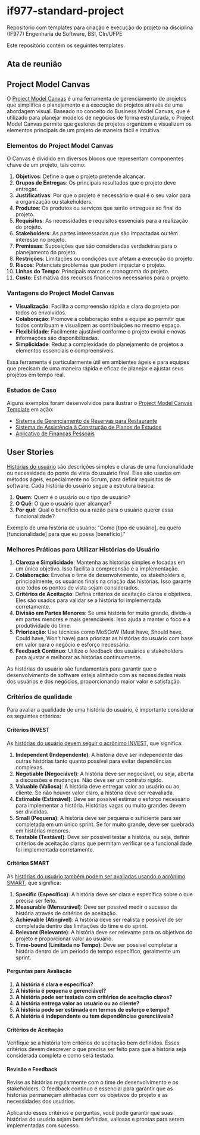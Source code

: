 # if977-standard-project
Repositório com templates para criação e execução do projeto na disciplina (IF977) Engenharia de Software, BSI, CIn/UFPE

Este repositório contém os seguintes templates.

## Ata de reunião

## Project Model Canvas

O [Project Model Canvas](/templates/Project_Model_Canvas_Template.md) é uma ferramenta de gerenciamento de projetos que simplifica o planejamento e a execução de projetos através de uma abordagem visual. Baseado no conceito do Business Model Canvas, que é utilizado para planejar modelos de negócios de forma estruturada, o Project Model Canvas permite que gestores de projetos organizem e visualizem os elementos principais de um projeto de maneira fácil e intuitiva.

### Elementos do Project Model Canvas

O Canvas é dividido em diversos blocos que representam componentes chave de um projeto, tais como:

1. **Objetivos**: Define o que o projeto pretende alcançar.
2. **Grupos de Entregas**: Os principais resultados que o projeto deve entregar.
3. **Justificativas**: Por que o projeto é necessário e qual é o seu valor para a organização ou stakeholders.
4. **Produtos**: Os produtos ou serviços que serão entregues ao final do projeto.
5. **Requisitos**: As necessidades e requisitos essenciais para a realização do projeto.
6. **Stakeholders**: As partes interessadas que são impactadas ou têm interesse no projeto.
7. **Premissas**: Suposições que são consideradas verdadeiras para o planejamento do projeto.
8. **Restrições**: Limitações ou condições que afetam a execução do projeto.
9. **Riscos**: Potenciais problemas que podem impactar o projeto.
10. **Linhas do Tempo**: Principais marcos e cronograma do projeto.
11. **Custo**: Estimativa dos recursos financeiros necessários para o projeto.

### Vantagens do Project Model Canvas

- **Visualização**: Facilita a compreensão rápida e clara do projeto por todos os envolvidos.
- **Colaboração**: Promove a colaboração entre a equipe ao permitir que todos contribuam e visualizem as contribuições no mesmo espaço.
- **Flexibilidade**: Facilmente ajustável conforme o projeto evolui e novas informações são disponibilizadas.
- **Simplicidade**: Reduz a complexidade do planejamento de projetos a elementos essenciais e compreensíveis.

Essa ferramenta é particularmente útil em ambientes ágeis e para equipes que precisam de uma maneira rápida e eficaz de planejar e ajustar seus projetos em tempo real.

### Estudos de Caso

Alguns exemplos foram desenvolvidos para ilustrar o [Project Model Canvas Template](/templates/Project_Model_Canvas_Template.md) em ação:

- [Sistema de Gerenciamento de Reservas para Restaurante](/examples/Restaurant_Reservation_System_Project_Model_Canvas.md)
- [Sistema de Assistência à Construção de Planos de Estudos](/examples/Study_Plan_System_Project_Model_Canvas.md)
- [Aplicativo de Finanças Pessoais](/examples/Personal_Finance_App_Project_Model_Canvas.md)

## User Stories

[Histórias do usuário](/templates/User_Stories_Template.md) são descrições simples e claras de uma funcionalidade ou necessidade do ponto de vista do usuário final. Elas são usadas em métodos ágeis, especialmente no Scrum, para definir requisitos de software. Cada história do usuário segue a estrutura básica:

1. **Quem**: Quem é o usuário ou o tipo de usuário?
2. **O Quê**: O que o usuário quer alcançar?
3. **Por quê**: Qual o benefício ou a razão para o usuário querer essa funcionalidade?

Exemplo de uma história de usuário:
"Como [tipo de usuário], eu quero [funcionalidade] para que eu possa [benefício]."

### Melhores Práticas para Utilizar Histórias do Usuário

1. **Clareza e Simplicidade**: Mantenha as histórias simples e focadas em um único objetivo. Isso facilita a compreensão e a implementação.
2. **Colaboração**: Envolva o time de desenvolvimento, os stakeholders e, principalmente, os usuários finais na criação das histórias. Isso garante que todos os pontos de vista sejam considerados.
3. **Critérios de Aceitação**: Defina critérios de aceitação claros e objetivos. Eles são usados para validar se a história foi implementada corretamente.
4. **Divisão em Partes Menores**: Se uma história for muito grande, divida-a em partes menores e mais gerenciáveis. Isso ajuda a manter o foco e a produtividade do time.
5. **Priorização**: Use técnicas como MoSCoW (Must have, Should have, Could have, Won't have) para priorizar as histórias do usuário com base em valor para o negócio e esforço necessário.
6. **Feedback Contínuo**: Utilize o feedback dos usuários e stakeholders para ajustar e melhorar as histórias continuamente.

As histórias do usuário são fundamentais para garantir que o desenvolvimento de software esteja alinhado com as necessidades reais dos usuários e dos negócios, proporcionando maior valor e satisfação.

### Critérios de qualidade

Para avaliar a qualidade de uma história do usuário, é importante considerar os seguintes critérios:

#### Critérios INVEST

As [histórias do usuário devem seguir o acrônimo INVEST](/templates/User_Stories_INVEST_Template.md), que significa:

1. **Independent (Independente)**: A história deve ser independente das outras histórias tanto quanto possível para evitar dependências complexas.
2. **Negotiable (Negociável)**: A história deve ser negociável, ou seja, aberta a discussões e mudanças. Não deve ser um contrato rígido.
3. **Valuable (Valiosa)**: A história deve entregar valor ao usuário ou ao cliente. Se não houver valor claro, a história deve ser reavaliada.
4. **Estimable (Estimável)**: Deve ser possível estimar o esforço necessário para implementar a história. Histórias vagas ou muito grandes devem ser divididas.
5. **Small (Pequena)**: A história deve ser pequena o suficiente para ser completada em um único sprint. Se for muito grande, deve ser quebrada em histórias menores.
6. **Testable (Testável)**: Deve ser possível testar a história, ou seja, definir critérios de aceitação claros que permitam verificar se a funcionalidade foi implementada corretamente.

#### Critérios SMART

As [histórias do usuário também podem ser avaliadas usando o acrônimo SMART](/templates/User_Stories_SMART_Template.md), que significa:

1. **Specific (Específica)**: A história deve ser clara e específica sobre o que precisa ser feito.
2. **Measurable (Mensurável)**: Deve ser possível medir o sucesso da história através de critérios de aceitação.
3. **Achievable (Atingível)**: A história deve ser realista e possível de ser completada dentro das limitações do time e do sprint.
4. **Relevant (Relevante)**: A história deve ser relevante para os objetivos do projeto e proporcionar valor ao usuário.
5. **Time-bound (Limitada no Tempo)**: Deve ser possível completar a história dentro de um período de tempo específico, geralmente um sprint.

#### Perguntas para Avaliação

1. **A história é clara e específica?**
2. **A história é pequena e gerenciável?**
3. **A história pode ser testada com critérios de aceitação claros?**
4. **A história entrega valor ao usuário ou ao cliente?**
5. **A história pode ser estimada em termos de esforço e tempo?**
6. **A história é independente ou tem dependências gerenciáveis?**

#### Critérios de Aceitação

Verifique se a história tem critérios de aceitação bem definidos. Esses critérios devem descrever o que precisa ser feito para que a história seja considerada completa e como será testada.

#### Revisão e Feedback

Revise as histórias regularmente com o time de desenvolvimento e os stakeholders. O feedback contínuo é essencial para garantir que as histórias permaneçam alinhadas com os objetivos do projeto e as necessidades dos usuários.

Aplicando esses critérios e perguntas, você pode garantir que suas histórias do usuário sejam bem definidas, valiosas e prontas para serem implementadas com sucesso.
